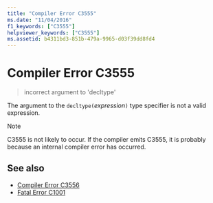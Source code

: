 ```yaml
---
title: "Compiler Error C3555"
ms.date: "11/04/2016"
f1_keywords: ["C3555"]
helpviewer_keywords: ["C3555"]
ms.assetid: b4311bd3-851b-479a-9965-d03f39dd8fd4
---
```

# Compiler Error C3555

> incorrect argument to 'decltype'

The argument to the `decltype(`*expression*`)` type specifier is not a valid expression.

> [!NOTE]
>  C3555 is not likely to occur. If the compiler emits C3555, it is probably because an internal compiler error has occurred.

## See also

- [Compiler Error C3556](../../error-messages/compiler-errors-2/compiler-error-c3556.md)
- [Fatal Error C1001](../../error-messages/compiler-errors-1/fatal-error-c1001.md)
